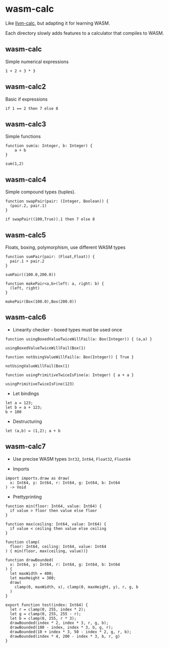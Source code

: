# wasm-calc

Like [llvm-calc](https://github.com/danieljharvey/llvm-calc), but adapting it for learning WASM.

Each directory slowly adds features to a calculator that compiles to WASM.

## wasm-calc

Simple numerical expressions

`1 + 2 + 3 * 3`

## wasm-calc2

Basic if expressions

`if 1 == 2 then 7 else 8`

## wasm-calc3

Simple functions

```
function sum(a: Integer, b: Integer) {
    a + b
}

sum(1,2)
```

## wasm-calc4

Simple compound types (tuples).

```
function swapPair(pair: (Integer, Boolean)) {
  (pair.2, pair.1)
}

if swapPair((100,True)).1 then 7 else 8
```

## wasm-calc5

Floats, boxing, polymorphism, use different WASM types

```
function sumPair(pair: (Float,Float)) {
  pair.1 + pair.2
}

sumPair((100.0,200.0))
```

```
function makePair<a,b>(left: a, right: b) {
  (left, right)
}

makePair(Box(100.0),Box(200.0))
```

## wasm-calc6

- Linearity checker - boxed types must be used once

```
function usingBoxedValueTwiceWillFail(a: Box(Integer)) { (a,a) } 

usingBoxedValueTwiceWillFail(Box(1)
```

```
function notUsingValueWillFail(a: Box(Integer)) { True } 

notUsingValueWillFail(Box(1)
```

```
function usingPrimitiveTwiceIsFine(a: Integer) { a + a } 

usingPrimitiveTwiceIsFine(123)
```

- Let bindings 

```
let a = 123;
let b = a + 123;
b + 100
```

- Destructuring

```
let (a,b) = (1,2); a + b
```

## wasm-calc7

- Use precise WASM types `Int32`, `Int64`, `Float32`, `Float64`

- Imports

```
import imports.draw as draw(
  x: Int64, y: Int64, r: Int64, g: Int64, b: Int64
) -> Void
```

- Prettyprinting

```
function min(floor: Int64, value: Int64) { 
  if value > floor then value else floor
}

function max(ceiling: Int64, value: Int64) { 
  if value < ceiling then value else ceiling
}

function clamp(
  floor: Int64, ceiling: Int64, value: Int64
) { min(floor, max(ceiling, value))}

function drawBounded(
  x: Int64, y: Int64, r: Int64, g: Int64, b: Int64
) { 
  let maxWidth = 400; 
  let maxHeight = 300; 
  draw(
    clamp(0, maxWidth, x), clamp(0, maxHeight, y), r, g, b
  )
}

export function test(index: Int64) { 
  let r = clamp(0, 255, index * 2); 
  let g = clamp(0, 255, 255 - r); 
  let b = clamp(0, 255, r * 3); 
  drawBounded(index * 2, index * 3, r, g, b); 
  drawBounded(100 - index, index * 3, b, g, r); 
  drawBounded(10 + index * 3, 50 - index * 2, g, r, b); 
  drawBounded(index * 4, 200 - index * 3, b, r, g)
}
```
